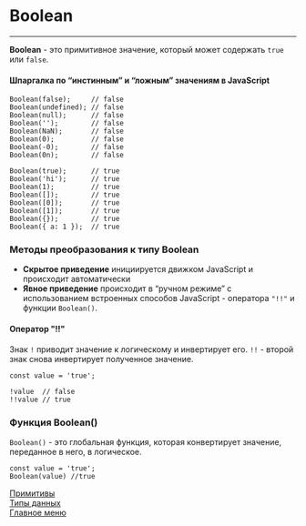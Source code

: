 # Boolean
____
__Boolean__ - это примитивное значение, который может содержать `true` или `false`.

#### Шпаргалка по “инстинным” и “ложным” значениям в JavaScript
```
Boolean(false);     // false
Boolean(undefined); // false
Boolean(null);      // false
Boolean('');        // false
Boolean(NaN);       // false
Boolean(0);         // false
Boolean(-0);        // false
Boolean(0n);        // false

Boolean(true);      // true
Boolean('hi');      // true
Boolean(1);         // true
Boolean([]);        // true
Boolean([0]);       // true
Boolean([1]);       // true
Boolean({});        // true
Boolean({ a: 1 });  // true
```

### Методы преобразования к типу Boolean

* __Скрытое приведение__ инициируется движком JavaScript и происходит автоматически
* __Явное приведение__ происходит в “ручном режиме” с использованием встроенных способов JavaScript - оператора `"!!"` и функции `Boolean()`.

#### Оператор "!!"
Знак `!` приводит значение к логическому и инвертирует его. `!!` - второй знак снова инвертирует полученное значение.
```
const value = 'true';

!value  // false
!!value // true
```
### Функция Boolean()
`Boolean()` - это глобальная функция, которая конвертирует значение, переданное в него, в логическое.
```
const value = 'true';
Boolean(value) //true
```

[Примитивы](../primitive.md)<br>
[Типы данных](../data-types.md)<br>
[Главное меню](../../README.md)<br>